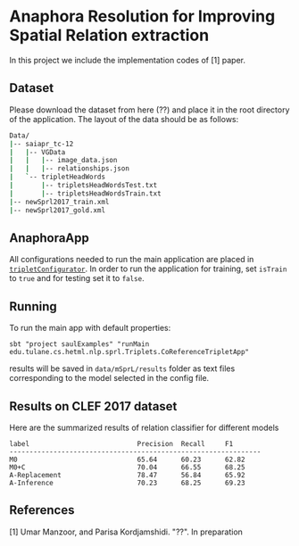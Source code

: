 # Anaphora Resolution for Improving Spatial Relation extraction
In this project we include the implementation codes of [1] paper.

## Dataset
Please download the dataset from here (??) and place it in the root directory of the application. The layout of the data should be as follows:
```bash
Data/
|-- saiapr_tc-12
|   |-- VGData
|   |   |-- image_data.json  
|   |   |-- relationships.json
|   `-- tripletHeadWords
|       |-- tripletsHeadWordsTest.txt  
|       |-- tripletsHeadWordsTrain.txt
|-- newSprl2017_train.xml
|-- newSprl2017_gold.xml
```
 
## AnaphoraApp
All configurations needed to run the main application are placed in 
[`tripletConfigurator`](tripletConfigurator.scala). In order to run the application for training, set `isTrain` to `true` and for testing set it to `false`. 


## Running

To run the main app with default properties:

```
sbt "project saulExamples" "runMain edu.tulane.cs.hetml.nlp.sprl.Triplets.CoReferenceTripletApp"
```

results will be saved in `data/mSprL/results` folder as text files corresponding to the model selected in the config file. 

## Results on CLEF 2017 dataset
Here are the summarized results of relation classifier for different models
```
label                           Precision  Recall     F1             
---------------------------------------------------------------         
M0                              65.64      60.23      62.82
M0+C                            70.04      66.55      68.25 
A-Replacement                   78.47      56.84      65.92
A-Inference                     70.23      68.25      69.23
```

## References
[1] Umar Manzoor, and Parisa Kordjamshidi. "??". In preparation